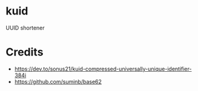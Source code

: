 # kuid
UUID shortener


# Credits
* https://dev.to/sonus21/kuid-compressed-universally-unique-identifier-384i
* https://github.com/suminb/base62